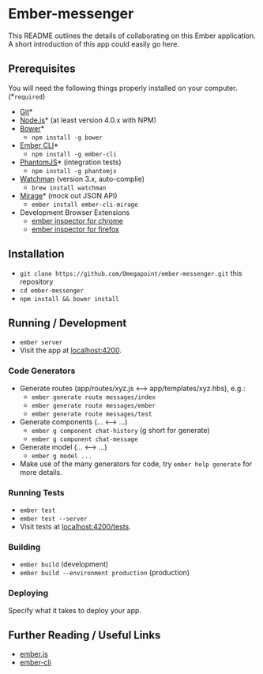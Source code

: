 # Ember-messenger

This README outlines the details of collaborating on this Ember application.
A short introduction of this app could easily go here.

## Prerequisites

You will need the following things properly installed on your computer.
(*`required`)

* [Git](http://git-scm.com/)*
* [Node.js](http://nodejs.org/)* (at least version 4.0.x with NPM)
* [Bower](http://bower.io/)*
  * `npm install -g bower`
* [Ember CLI](http://www.ember-cli.com/)*
  * `npm install -g ember-cli`
* [PhantomJS](http://phantomjs.org/)* (integration tests)
  * `npm install -g phantomjs`
* [Watchman](https://facebook.github.io/watchman/) (version 3.x, auto-complie)
  * `brew install watchman`
* [Mirage](http://www.ember-cli-mirage.com/)* (mock out JSON API)
  * `ember install ember-cli-mirage`
* Development Browser Extensions
  * [ember inspector for chrome](https://chrome.google.com/webstore/detail/ember-inspector/bmdblncegkenkacieihfhpjfppoconhi)
  * [ember inspector for firefox](https://addons.mozilla.org/en-US/firefox/addon/ember-inspector/)

## Installation

* `git clone https://github.com/Omegapoint/ember-messenger.git` this repository
* `cd ember-messenger`
* `npm install && bower install`

## Running / Development

* `ember server`
* Visit the app at [localhost:4200](http://localhost:4200).

### Code Generators

* Generate routes (app/routes/xyz.js <--> app/templates/xyz.hbs), e.g.:
  * `ember generate route messages/index`
  * `ember generate route messages/ember`
  * `ember generate route messages/test`
* Generate components (... <--> ...)
  * `ember g component chat-history` (g short for generate)
  * `ember g component chat-message`
* Generate model (... <--> ...)
  * `ember g model ...`
* Make use of the many generators for code, try `ember help generate` for more details.


### Running Tests

* `ember test`
* `ember test --server`
* Visit tests at [localhost:4200/tests](http://localhost:4200/tests).

### Building

* `ember build` (development)
* `ember build --environment production` (production)

### Deploying

Specify what it takes to deploy your app.

## Further Reading / Useful Links

* [ember.js](http://emberjs.com/)
* [ember-cli](http://www.ember-cli.com/)
